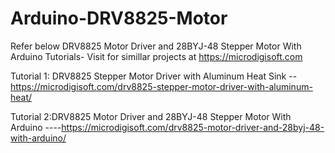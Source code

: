 # Arduino-DRV8825-Motor
Refer below DRV8825 Motor Driver and 28BYJ-48 Stepper Motor With Arduino  Tutorials- Visit for simillar projects at https://microdigisoft.com

Tutorial 1: DRV8825 Stepper Motor Driver with Aluminum Heat Sink --https://microdigisoft.com/drv8825-stepper-motor-driver-with-aluminum-heat/

Tutorial 2:DRV8825 Motor Driver and 28BYJ-48 Stepper Motor With Arduino ----https://microdigisoft.com/drv8825-motor-driver-and-28byj-48-with-arduino/
